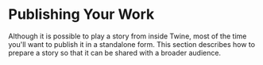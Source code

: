 # Publishing Your Work

Although it is possible to play a story from inside Twine, most of the time
you'll want to publish it in a standalone form. This section describes how to
prepare a story so that it can be shared with a broader audience.
